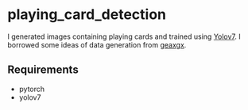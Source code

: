 # playing_card_detection

I generated images containing playing cards and trained using [Yolov7](https://github.com/WongKinYiu/yolov7).
I borrowed some ideas of data generation from [geaxgx](https://github.com/geaxgx/playing-card-detection).

## Requirements
- pytorch
- yolov7
